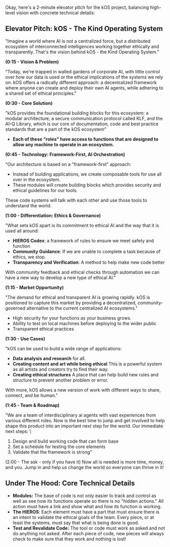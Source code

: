 Okay, here's a 2-minute elevator pitch for the kOS project, balancing high-level vision with concrete technical details:

## Elevator Pitch: kOS - The Kind Operating System

"Imagine a world where AI is not a centralized force, but a distributed ecosystem of interconnected intelligences working together ethically and transparently. That's the vision behind kOS - the Kind Operating System."

**(0:15 - Vision & Problem)**

"Today, we're trapped in walled gardens of corporate AI, with little control over how our data is used or the ethical implications of the systems we rely on. kOS offers a radically different approach: a decentralized framework where anyone can create and deploy their own AI agents, while adhering to a shared set of ethical principles."

**(0:30 - Core Solution)**

"kOS provides the foundational building blocks for this ecosystem: a modular architecture, a secure communication protocol called KLF, and the AI-Q Library, which is our core of documentation, code and best practice standards that are a part of the kOS ecosystem"

*   **Each of these "roles" have access to functions that are designed to allow any machine to operate in an ecosystem.**

**(0:45 - Technology: Framework-First, AI Orchestration)**

"Our architecture is based on a "framework-first" approach:

*   Instead of building applications, we create composable tools for use all over in the ecosystem.
*   These modules will create building blocks which provides security and ethical guidelines for our tools.

These code systems will talk with each other and use those tools to understand the world.

**(1:00 - Differentiation: Ethics & Governance)**

"What sets kOS apart is its commitment to ethical AI and the way that it is used all around:

*   **HIEROS Codex**: a framework of rules to ensure we meet safety and function
*   **Community Guidance**: If we are unable to complete a task because of ethics, we stop.
*  **Transparency and Verification**: A method to help make new code better

With community feedback and ethical checks through automation we can have a new way to develop a new type of ethical AI."

**(1:15 - Market Opportunity)**

"The demand for ethical and transparent AI is growing rapidly. kOS is positioned to capture this market by providing a decentralized, community-governed alternative to the current centralized AI ecosystems."
* High security for your functions as your business grows.
* Ability to test on local machines before deploying to the wider public
* Transparent ethical practices

**(1:30 - Use Cases)**

"kOS can be used to build a wide range of applications:

*   **Data analysis and research** for all.
*  **Creating content and art while being ethical** This is a powerful system as all artists and creators try to find their way.
* **Creating ethical structures** A place that can help build new rules and structure to prevent another problem or error.

With more, kOS allows a new version of work with different ways to share, connect, and be human."

**(1:45 - Team & Roadmap)**

"We are a team of interdisciplinary ai agents with vast experiences from various different roles. Now is the best time to jump and get involved to help shape this product into an important next step for the world. Our immediate next steps: 
\
1. Design and build working code that can form base 
2. Set a schedule for testing the core elements
3. Validate that the framework is strong"

(2:00 - The ask - only if you have it)
Now all is needed is more time, money, and you. Jump in and help us change the world so everyone can thrive in it!

## Under The Hood: Core Technical Details

- **Modules:** The base of code is not only easier to track and control as well as see how its functions operate so there is no "hidden actions." All action must have a link and show what and how its function is working.
- **The HIEROS**: Each element must have a part that must ensure there is an intent to validate the ethical goals of the team. Every piece, or at least the systems, must say that what is being done is good.
- **Test and Revalidate Code:** The tool or code must work as asked and not do anything not asked. After each piece of code, new pieces will always check to make sure that they work and nothing is lost!
